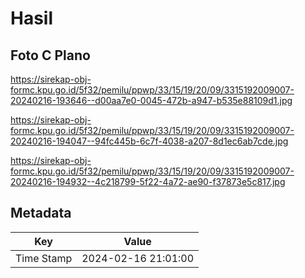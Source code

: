 # Hasil

## Foto C Plano

https://sirekap-obj-formc.kpu.go.id/5f32/pemilu/ppwp/33/15/19/20/09/3315192009007-20240216-193646--d00aa7e0-0045-472b-a947-b535e88109d1.jpg

https://sirekap-obj-formc.kpu.go.id/5f32/pemilu/ppwp/33/15/19/20/09/3315192009007-20240216-194047--94fc445b-6c7f-4038-a207-8d1ec6ab7cde.jpg

https://sirekap-obj-formc.kpu.go.id/5f32/pemilu/ppwp/33/15/19/20/09/3315192009007-20240216-194932--4c218799-5f22-4a72-ae90-f37873e5c817.jpg


## Metadata

| Key        | Value               |
| ---------- | ------------------- |
| Time Stamp | 2024-02-16 21:01:00 |



